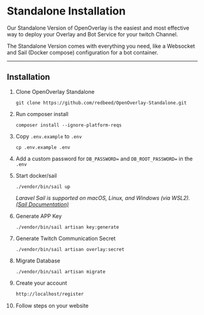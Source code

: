 # Standalone Installation

Our Standalone Version of OpenOverlay is the easiest and most effective way to deploy your Overlay and Bot Service for your twitch Channel.

The Standalone Version comes with everything you need, like a Websocket and Sail (Docker compose) configuration for a bot container.
____

## Installation
1. Clone OpenOverlay Standalone
   ```shell
   git clone https://github.com/redbeed/OpenOverlay-Standalone.git
   ```
2. Run composer install

    ```shell 
    composer install --ignore-platform-reqs
    ```

3. Copy `.env.example` to `.env`

    ```shell 
    cp .env.example .env
    ```
   
4. Add a custom password for ``DB_PASSWORD=`` and ``DB_ROOT_PASSWORD=`` in the ``.env`` 

5. Start docker/sail
    ```shell
    ./vendor/bin/sail up
    ```
   *Laravel Sail is supported on macOS, Linux, and Windows (via WSL2).*
   *[(Sail Documentation)][sail]*


6. Generate APP Key
   ```shell 
   ./vendor/bin/sail artisan key:generate
   ```

7. Generate Twitch Communication Secret
   ```shell 
   ./vendor/bin/sail artisan overlay:secret
   ```

8. Migrate Database
   ```shell 
   ./vendor/bin/sail artisan migrate
   ```

9. Create your account
   ```bash 
   http://localhost/register
   ```
   
10. Follow steps on your website


[sail]: https://laravel.com/docs/8.x/sail#introduction
